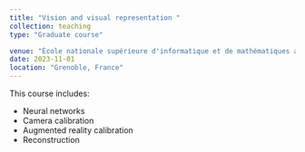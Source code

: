 ```yaml
---
title: "Vision and visual representation "
collection: teaching
type: "Graduate course"

venue: "École nationale supérieure d'informatique et de mathématiques appliquées (Ensimag)"
date: 2023-11-01
location: "Grenoble, France"
---
```

This course includes:
- Neural networks
- Camera calibration
- Augmented reality calibration
- Reconstruction
